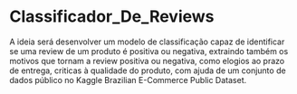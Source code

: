 # Classificador_De_Reviews
A ideia será desenvolver um modelo de classificação capaz de identificar se uma review de um produto é positiva ou negativa, extraindo também os motivos que tornam a review positiva ou negativa, como elogios ao prazo de entrega, criticas à qualidade do produto, com ajuda de um conjunto de dados público no Kaggle Brazilian E-Commerce Public Dataset.
